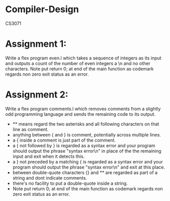 # Compiler-Design
CS3071

# Assignment 1:
Write a flex program even.l which takes a sequence of integers as its input and outputs
a count of the number of even integers a \n and no other characters. Note put return 0; at end of the main function
as codemark regards non zero exit status as an error. 

# Assignment 2:
Write a flex program comments.l which removes comments from a slightly odd 
programming language and sends the remaining code to its output.
- ** means regard the two asterisks and all following characters on that line as comment.
- anything between { and } is comment, potentially across multiple lines.
- a { inside a comment is just part of the comment.
- a { not followed by } is regarded as a syntax error and your program
should output the phrase "syntax error\n" in place of the
the remaining input and exit when it detects this.
- a } not preceded by a matching { is regarded as a syntax error and your
program should output the phrase "syntax error\n" and exit at this place.
- between double-quote characters {} and ** are regarded as part of a
string and dont indicate comments.
- there's no facility to put a double-quote inside a string.
- Note put return 0; at end of the main function
as codemark regards non zero exit status as an error. 

